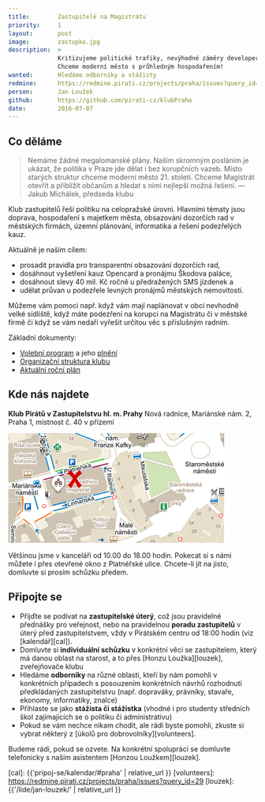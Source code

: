 ```yaml
---
title:        Zastupitelé na Magistrátu
priority:     1
layout:       post
image:        zastupko.jpg
description:  >
              Kritizujeme politické trafiky, nevýhodné záměry developerů a další desítky kauz.
              Chceme moderní město s průhledným hospodařením!  
wanted:       Hledáme odborníky a stážisty
redmine:      https://redmine.pirati.cz/projects/praha/issues?query_id=29
person:       Jan Loužek
github:       https://github.com/pirati-cz/klubPraha
date:         2016-07-07
---
```


## Co děláme

> Nemáme žádné megalomanské plány. Naším skromným posláním je ukázat, že
> politika v Praze jde dělat i bez korupčních vazeb. Místo starých
> struktur chceme moderní město 21. století. Chceme Magistrát otevřít
> a přiblížit občanům a hledat s nimi nejlepší možná řešení.
> — Jakub Michálek, předseda klubu

Klub zastupitelů řeší politiku na celopražské úrovni. Hlavními tématy
jsou doprava, hospodaření s majetkem města, obsazování dozorčích rad
v městských firmách, územní plánování, informatika a řešení podezřelých kauz.

Aktuálně je naším cílem:

* prosadit pravidla pro transparentní obsazování dozorčích rad,
* dosáhnout vyšetření kauz Opencard a pronájmu Škodova paláce,
* dosáhnout slevy 40 mil. Kč ročně u předražených SMS jízdenek a
* udělat průvan u podezřele levných pronájmů městských nemovitostí.

Můžeme vám pomoci např. když vám mají naplánovat v obci nevhodně velké
sídliště, když máte podezření na korupci na Magistrátu či v městské firmě
či když se vám nedaří vyřešit určitou věc s příslušným radním.

Základní dokumenty:

* [Volební program](/program/) a jeho [plnění][plneni]
* [Organizační struktura klubu][org]
* [Aktuální roční plán][plan]

[plneni]: https://redmine.pirati.cz/projects/praha/issues?query_id=7
[org]: https://redmine.pirati.cz/projects/praha/issues?query_id=42
[plan]: https://redmine.pirati.cz/projects/praha/roadmap

## Kde nás najdete

**Klub Pirátů v Zastupitelstvu hl. m. Prahy**
Nová radnice, Mariánské nám. 2, Praha 1, místnost č. 40 v přízemí

![Mapa Platnéřská, Magistrát hl. m. Prahy, Nová radnice](/assets/img/pripoj-se/mapka-klub.png)

Většinou jsme v kanceláři od 10.00 do 18.00 hodin. Pokecat si s námi
můžete i přes otevřené okno z Platnéřské ulice. Chcete-li jít na jisto,
domluvte si prosím schůzku předem.

## Připojte se

* Přijďte se podívat na **zastupitelské úterý**, což jsou pravidelné
  přednášky pro veřejnost, nebo na pravidelnou **poradu zastupitelů**
  v úterý před zastupitelstvem, vždy v Pirátském centru od 18:00 hodin
  (viz [kalendář][cal]).
* Domluvte si **individuální schůzku** v konkrétní věci se zastupitelem, který
  má danou oblast na starost, a to přes [Honzu Loužka][louzek], zveřejňovače klubu
* Hledáme **odborníky** na různé oblasti, kteří by nám pomohli v konkrétních
  případech s posouzením konkrétních návrhů rozhodnutí předkládaných
  zastupitelstvu (např. dopraváky, právníky, stavaře, ekonomy, informatiky, znalce)
* Přihlaste se jako **stážista či stážistka** (vhodné i pro studenty
  středních škol zajímajících se o politiku či administrativu)
* Pokud se vám nechce nikam chodit, ale rádi byste pomohli, zkuste si
  vybrat některý z [úkolů pro dobrovolníky][volunteers].

Budeme rádi, pokud se ozvete. Na konkrétní spolupráci se domluvte
telefonicky s naším asistentem [Honzou Loužkem][louzek].

[cal]: {{'pripoj-se/kalendar/#praha' | relative_url }}
[volunteers]: https://redmine.pirati.cz/projects/praha/issues?query_id=29
[louzek]: {{'/lide/jan-louzek/' | relative_url }}
